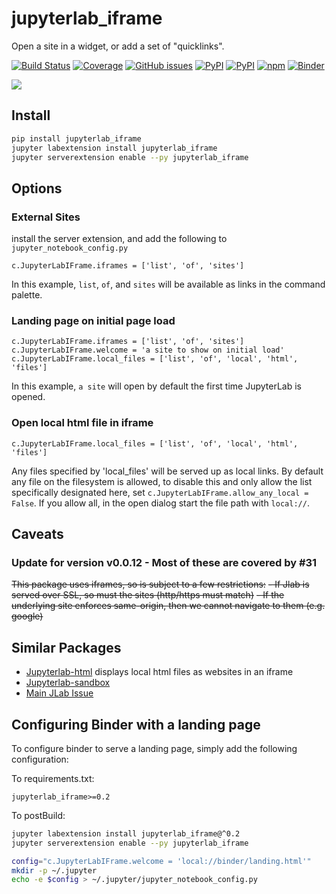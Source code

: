 # jupyterlab_iframe
Open a site in a widget, or add a set of "quicklinks".

[![Build Status](https://dev.azure.com/tpaine154/jupyter/_apis/build/status/timkpaine.jupyterlab_iframe?branchName=main)](https://dev.azure.com/tpaine154/jupyter/_build/latest?definitionId=10&branchName=main)
[![Coverage](https://img.shields.io/azure-devops/coverage/tpaine154/jupyter/10/main)](https://dev.azure.com/tpaine154/jupyter/_build?definitionId=10&_a=summary)
[![GitHub issues](https://img.shields.io/github/issues/timkpaine/jupyterlab_iframe.svg)]()
[![PyPI](https://img.shields.io/pypi/l/jupyterlab_iframe.svg)](https://pypi.python.org/pypi/jupyterlab_iframe)
[![PyPI](https://img.shields.io/pypi/v/jupyterlab_iframe.svg)](https://pypi.python.org/pypi/jupyterlab_iframe)
[![npm](https://img.shields.io/npm/v/jupyterlab_iframe.svg)](https://www.npmjs.com/package/jupyterlab_iframe)
[![Binder](https://mybinder.org/badge_logo.svg)](https://mybinder.org/v2/gh/timkpaine/jupyterlab_iframe/main?urlpath=lab)

![](https://raw.githubusercontent.com/timkpaine/jupyterlab_iframe/main/docs/example1.gif)

## Install
```bash
pip install jupyterlab_iframe
jupyter labextension install jupyterlab_iframe
jupyter serverextension enable --py jupyterlab_iframe
```

## Options
### External Sites
install the server extension, and add the following to `jupyter_notebook_config.py`

```python3
c.JupyterLabIFrame.iframes = ['list', 'of', 'sites']
```

In this example, `list`, `of`, and `sites` will be available as links in the command palette.

### Landing page on initial page load
```python3
c.JupyterLabIFrame.iframes = ['list', 'of', 'sites']
c.JupyterLabIFrame.welcome = 'a site to show on initial load'
c.JupyterLabIFrame.local_files = ['list', 'of', 'local', 'html', 'files']
```

In this example, `a site` will open by default the first time JupyterLab is opened.

### Open local html file in iframe
```python3
c.JupyterLabIFrame.local_files = ['list', 'of', 'local', 'html', 'files']
```

Any files specified by 'local_files' will be served up as local links. By default any file on the filesystem is allowed, to disable this and only allow the list specifically designated here, set `c.JupyterLabIFrame.allow_any_local = False`. If you allow all, in the open dialog start the file path with `local://`.

## Caveats
### Update for version v0.0.12 - Most of these are covered by #31

~~This package uses iframes, so is subject to a few restrictions:~~
~~- If Jlab is served over SSL, so must the sites (http/https must match)~~
~~- If the underlying site enforces same-origin, then we cannot navigate to them (e.g. google)~~


## Similar Packages
- [Jupyterlab-html](https://github.com/mflevine/jupyterlab_html) displays local html files as websites in an iframe
- [Jupyterlab-sandbox](https://github.com/canavandl/jupyterlab_sandbox)
- [Main JLab Issue](https://github.com/jupyterlab/jupyterlab/issues/2369)



## Configuring Binder with a landing page
To configure binder to serve a landing page, simply add the following configuration:

To requirements.txt:

`jupyterlab_iframe>=0.2`

To postBuild:

```bash
jupyter labextension install jupyterlab_iframe@^0.2
jupyter serverextension enable --py jupyterlab_iframe

config="c.JupyterLabIFrame.welcome = 'local://binder/landing.html'"
mkdir -p ~/.jupyter
echo -e $config > ~/.jupyter/jupyter_notebook_config.py
```

